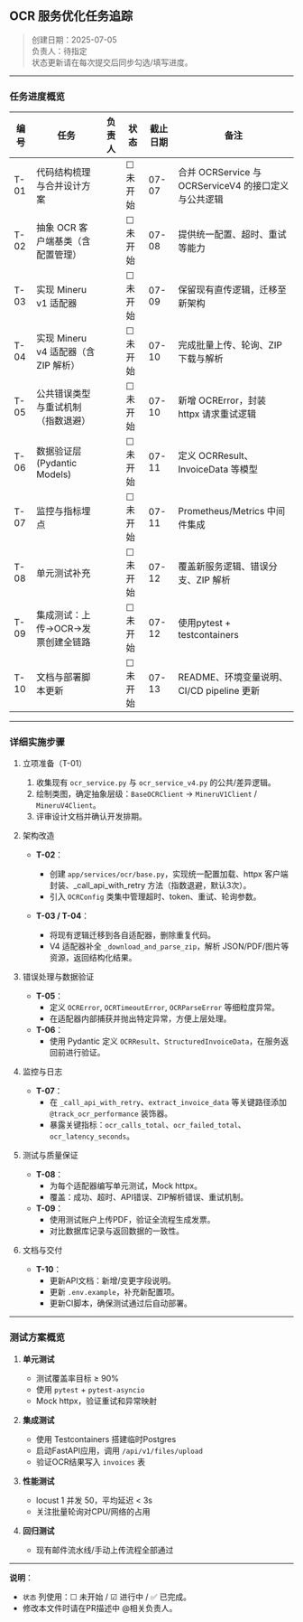 ## OCR 服务优化任务追踪

> 创建日期：2025-07-05  
> 负责人：待指定  
> 状态更新请在每次提交后同步勾选/填写进度。

---

### 任务进度概览

| 编号 | 任务 | 负责人 | 状态 | 截止日期 | 备注 |
| ---- | ---- | ------ | ---- | -------- | ---- |
| T-01 | 代码结构梳理与合并设计方案 |  | ☐ 未开始 | 07-07 | 合并 OCRService 与 OCRServiceV4 的接口定义与公共逻辑 |
| T-02 | 抽象 OCR 客户端基类（含配置管理） |  | ☐ 未开始 | 07-08 | 提供统一配置、超时、重试等能力 |
| T-03 | 实现 Mineru v1 适配器 |  | ☐ 未开始 | 07-09 | 保留现有直传逻辑，迁移至新架构 |
| T-04 | 实现 Mineru v4 适配器（含 ZIP 解析） |  | ☐ 未开始 | 07-10 | 完成批量上传、轮询、ZIP 下载与解析 |
| T-05 | 公共错误类型与重试机制（指数退避） |  | ☐ 未开始 | 07-10 | 新增 OCRError，封装 httpx 请求重试逻辑 |
| T-06 | 数据验证层 (Pydantic Models) |  | ☐ 未开始 | 07-11 | 定义 OCRResult、InvoiceData 等模型 |
| T-07 | 监控与指标埋点 |  | ☐ 未开始 | 07-11 | Prometheus/Metrics 中间件集成 |
| T-08 | 单元测试补充 |  | ☐ 未开始 | 07-12 | 覆盖新服务逻辑、错误分支、ZIP 解析 |
| T-09 | 集成测试：上传->OCR->发票创建全链路 |  | ☐ 未开始 | 07-12 | 使用pytest + testcontainers |
| T-10 | 文档与部署脚本更新 |  | ☐ 未开始 | 07-13 | README、环境变量说明、CI/CD pipeline 更新 |

---

### 详细实施步骤

1. 立项准备（T-01）
   1. 收集现有 `ocr_service.py` 与 `ocr_service_v4.py` 的公共/差异逻辑。
   2. 绘制类图，确定抽象层级：`BaseOCRClient` → `MineruV1Client` / `MineruV4Client`。
   3. 评审设计文档并确认开发排期。

2. 架构改造
   - **T-02**：
     - 创建 `app/services/ocr/base.py`，实现统一配置加载、httpx 客户端封装、_call_api_with_retry 方法（指数退避，默认3次）。
     - 引入 `OCRConfig` 类集中管理超时、token、重试、轮询参数。

   - **T-03 / T-04**：
     - 将现有逻辑迁移到各自适配器，删除重复代码。
     - V4 适配器补全 `_download_and_parse_zip`，解析 JSON/PDF/图片等资源，返回结构化结果。

3. 错误处理与数据验证
   - **T-05**：
     - 定义 `OCRError`, `OCRTimeoutError`, `OCRParseError` 等细粒度异常。
     - 在适配器内部捕获并抛出特定异常，方便上层处理。
   - **T-06**：
     - 使用 Pydantic 定义 `OCRResult`、`StructuredInvoiceData`，在服务返回前进行验证。

4. 监控与日志
   - **T-07**：
     - 在 `_call_api_with_retry`、`extract_invoice_data` 等关键路径添加 `@track_ocr_performance` 装饰器。
     - 暴露关键指标：`ocr_calls_total`、`ocr_failed_total`、`ocr_latency_seconds`。

5. 测试与质量保证
   - **T-08**：
     - 为每个适配器编写单元测试，Mock httpx。
     - 覆盖：成功、超时、API错误、ZIP解析错误、重试机制。
   - **T-09**：
     - 使用测试账户上传PDF，验证全流程生成发票。
     - 对比数据库记录与返回数据的一致性。

6. 文档与交付
   - **T-10**：
     - 更新API文档：新增/变更字段说明。
     - 更新 `.env.example`，补充新配置项。
     - 更新CI脚本，确保测试通过后自动部署。

---

### 测试方案概览

1. **单元测试**
   - 测试覆盖率目标 ≥ 90%
   - 使用 `pytest` + `pytest-asyncio`
   - Mock httpx，验证重试和异常映射

2. **集成测试**
   - 使用 Testcontainers 搭建临时Postgres
   - 启动FastAPI应用，调用 `/api/v1/files/upload`
   - 验证OCR结果写入 `invoices` 表

3. **性能测试**
   - locust 1 并发 50，平均延迟 < 3s
   - 关注批量轮询对CPU/网络的占用

4. **回归测试**
   - 现有邮件流水线/手动上传流程全部通过

---

**说明**：
- `状态` 列使用：☐ 未开始 / ☑ 进行中 / ✅ 已完成。
- 修改本文件时请在PR描述中 @相关负责人。 